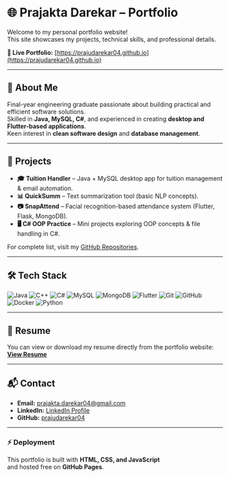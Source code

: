  # 🌐 Prajakta Darekar – Portfolio

Welcome to my personal portfolio website!  
This site showcases my projects, technical skills, and professional details.  

**🔗 Live Portfolio:** [https://prajudarekar04.github.io](https://prajudarekar04.github.io)

---

## 📌 About Me
Final-year engineering graduate passionate about building practical and efficient software solutions.  
Skilled in **Java, MySQL, C#**, and experienced in creating **desktop and Flutter-based applications**.  
Keen interest in **clean software design** and **database management**.

---

## 🚀 Projects
- **🎓 Tuition Handler** – Java + MySQL desktop app for tuition management & email automation.  
- **📊 QuickSumm** – Text summarization tool (basic NLP concepts).  
- **📷 SnapAttend** – Facial recognition-based attendance system (Flutter, Flask, MongoDB).  
- **🖥️ C# OOP Practice** – Mini projects exploring OOP concepts & file handling in C#.  

For complete list, visit my [GitHub Repositories](https://github.com/prajudarekar04?tab=repositories).

---

## 🛠️ Tech Stack

![Java](https://img.shields.io/badge/Java-007396?style=for-the-badge&logo=java&logoColor=white)
![C++](https://img.shields.io/badge/C++-00599C?style=for-the-badge&logo=c%2B%2B&logoColor=white)
![C#](https://img.shields.io/badge/C%23-239120?style=for-the-badge&logo=c-sharp&logoColor=white)
![MySQL](https://img.shields.io/badge/MySQL-4479A1?style=for-the-badge&logo=mysql&logoColor=white)
![MongoDB](https://img.shields.io/badge/MongoDB-4EA94B?style=for-the-badge&logo=mongodb&logoColor=white)
![Flutter](https://img.shields.io/badge/Flutter-02569B?style=for-the-badge&logo=flutter&logoColor=white)
![Git](https://img.shields.io/badge/Git-F05032?style=for-the-badge&logo=git&logoColor=white)
![GitHub](https://img.shields.io/badge/GitHub-181717?style=for-the-badge&logo=github&logoColor=white)
![Docker](https://img.shields.io/badge/Docker-2496ED?style=for-the-badge&logo=docker&logoColor=white)
![Python](https://img.shields.io/badge/Python-3776AB?style=for-the-badge&logo=python&logoColor=white)

---

## 📄 Resume
You can view or download my resume directly from the portfolio website:  
[**View Resume**](https://prajudarekar04.github.io)

---

## 📬 Contact
- **Email:** prajakta.darekar04@gmail.com  
- **LinkedIn:** [LinkedIn Profile](https://www.linkedin.com/in/prajaktadarekar/)  
- **GitHub:** [prajudarekar04](https://github.com/prajudarekar04)

---

### ⚡ Deployment
This portfolio is built with **HTML, CSS, and JavaScript**  
and hosted free on **GitHub Pages**.

<!-- 
# Hello, I'm Prajakta Darekar 👋🏼

I'm a Computer Science (AI & ML) engineering student with a passion for technology and coding. Here's a bit about me:

- 🔭 I'm proficient in languages like C, C++, Java, and Python.
- 📚 Currently pursuing my Bachelor's in Computer Science & Engineering(Artificial Intelligence & Machine Learning).
- 🎓 Expected graduation date: 2025.

## Coding Profiles

- **HackerRank Profile:** [![HackerRank Status](https://img.shields.io/badge/HackerRank-Profile-blue?style=flat-square&logo=hackerrank&logoColor=white&color=2EC866)](https://www.hackerrank.com/prajudarekar04)
- **CodeChef Profile:** [![CodeChef Status](https://img.shields.io/badge/CodeChef-Profile-red?style=flat-square&logo=codechef&logoColor=white&color=FF5A5F)](https://www.codechef.com/users/prajudarekar04)
- **LeetCode Profile:**
<br/> [![LeetCode Status](https://leetcard.jacoblin.cool/Praju04)](https://leetcode.com/Praju04)

## Projects (Work in Progress)

I'm currently working on several exciting projects, although they are not yet completed. Here are a few of them:

- **[GreenThumb Rentals](https://github.com/prajudarekar04/GreenThumb-Rentals):** Our project aims to provide individuals and businesses with easy access to high-quality farming equipment on a rental basis, offering a cost-effective and convenient solution for their farming needs. Through a user-friendly platform, we will offer a diverse range of well-maintained equipment, ensuring customer satisfaction and successful project completion.
- **[Wallet Manager](https://github.com/prajudarekar04/Wallet-Manager):** A project focused on simplifying financial management and empowering users to take control of their finances.

These projects are still in development, and I'm actively working to bring them to completion. Stay tuned for updates!

## Contact Information

📧 Email: prajakta.darekar04@gmail.com
💼 LinkedIn: [LinkedIn Profile](https://www.linkedin.com/in/prajaktadarekar/)

## Social Links

📷 Instagram: [Instagram Profile](https://www.instagram.com/prajakta.darekar04/)

## Interests

- Artificial Intelligence
- Machine Learning
- Web Development
- Applications
- System Software

Feel free to explore my repositories and connect with me for collaboration or networking opportunities. Let's code together!
-->
